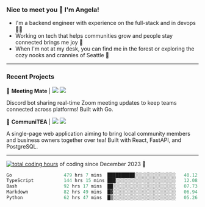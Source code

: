 ### Nice to meet you 👋 I'm Angela!

- I'm a backend engineer with experience on the full-stack and in devops 👩‍💻
- Working on tech that helps communities grow and people stay connected brings me joy 🤝
- When I'm not at my desk, you can find me in the forest or exploring the cozy nooks and crannies of Seattle 🧋

---

### Recent Projects

👾 **Meeting Mate** | [![](https://img.shields.io/badge/Code-violet.svg?style=flat-square)](https://github.com/angelajfisher/meeting-mate) [![](https://img.shields.io/badge/Site-violet.svg?style=flat-square)](https://angelajfisher.com/projects/meeting-mate)

Discord bot sharing real-time Zoom meeting updates to keep teams connected across platforms! Built with Go.

🍵 **CommuniTEA** | [![](https://img.shields.io/badge/Code-green.svg?style=flat-square)](https://gitlab.com/angelajfisher/communiTEA) [![](https://img.shields.io/badge/Demo-green.svg?style=flat-square)](https://angelajfisher.gitlab.io/communiTEA/)

A single-page web application aiming to bring local community members and business owners together over tea!  Built with React, FastAPI, and PostgreSQL.

---

<a href="https://wakatime.com/@018c1e94-8745-411f-aea1-f33be044d952"><img src="https://wakatime.com/badge/user/018c1e94-8745-411f-aea1-f33be044d952.svg?style=flat-square" alt="total coding hours" /></a> of coding since December 2023 🌊<br>
<!--START_SECTION:waka-->

```go
Go                   479 hrs 7 mins  ██████████░░░░░░░░░░░░░░░   40.12 %
TypeScript           144 hrs 15 mins ███░░░░░░░░░░░░░░░░░░░░░░   12.08 %
Bash                 92 hrs 17 mins  ██░░░░░░░░░░░░░░░░░░░░░░░   07.73 %
Markdown             82 hrs 49 mins  █▓░░░░░░░░░░░░░░░░░░░░░░░   06.94 %
Python               62 hrs 47 mins  █▒░░░░░░░░░░░░░░░░░░░░░░░   05.26 %
```

<!--END_SECTION:waka--> 
